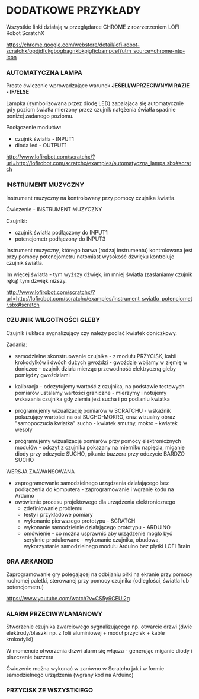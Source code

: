 # DODATKOWE PRZYKŁADY


Wszystkie linki działają w przeglądarce CHROME z rozrzerzeniem LOFI Robot ScratchX

https://chrome.google.com/webstore/detail/lofi-robot-scratchx/opdjdfckgbogbagnkbkpjgficbampcel?utm_source=chrome-ntp-icon


### AUTOMATYCZNA LAMPA

Proste ćwiczenie wprowadzające warunek **JEŚELI/WPRZECIWNYM RAZIE - IF/ELSE**

Lampka (symbolizowana przez diodę LED) zapalająca się automatycznie gdy poziom światła mierzony przez czujnik natężenia światła spadnie poniżej zadanego poziomu.

Podłączenie modułów:
- czujnik światła - INPUT1
- dioda led - OUTPUT1


http://www.lofirobot.com/scratchx/?url=http://lofirobot.com/scratchx/examples/automatyczna_lampa.sbx#scratch


### INSTRUMENT MUZYCZNY

Instrument muzyczny na kontrolowany przy pomocy czujnika światła.

Ćwiczenie - INSTRUMENT MUZYCZNY

Czujniki:
- czujnik światła podłączony do INPUT1
- potencjometr podłączony do INPUT3

Instrument muzyczny, którego barwa (rodzaj instrumentu) kontrolowana jest przy pomocy potencjometru natomiast wysokość dźwięku kontroluje czujnik światła.

Im więcej światła - tym wyższy dźwięk, im mniej światła (zasłaniamy czujnik ręką) tym dźwięk niższy.

http://www.lofirobot.com/scratchx/?url=http://lofirobot.com/scratchx/examples/instrument_swiatlo_potencjometr.sbx#scratch


### CZUJNIK WILGOTNOŚCI GLEBY 

Czujnik i układa sygnalizujący czy należy podlać kwiatek doniczkowy.

Zadania:
- samodzielne skonstruowanie czujnika - z modułu PRZYCISK, kabli krokodylków i dwóch dużych gwoździ - gwoździe wbijamy w zięmię w doniczce - czujnik działa mierząc przewodność elektryczną gleby pomiędzy gwoździami

- kalibracja - odczytujemy wartość z czujnika, na podstawie testowych pomiarów ustalamy wartości graniczne - mierzymy i notujemy wskazania czujnika gdy ziemia jest sucha i po podlaniu kwiatka

- programujemy wizualizację pomiarów w SCRATCHU - wskaźnik pokazujący wartości na osi SUCHO-MOKRO, oraz wizualny obraz "samopoczucia kwiatka" sucho - kwiatek smutny, mokro - kwiatek wesoły

- programujemy wizualizację pomiarów przy pomocy elektronicznych modułów - odczyt z czujnika pokazany na mierniku napięcia, miganie diody przy odczycie SUCHO, pikanie buzzera przy odczycie BARDZO SUCHO

WERSJA ZAAWANSOWANA
- zaprogramowanie samodzielnego urządzenia działającego bez podłączenia do komputera - zaprogramowanie i wgranie kodu na Arduino
- owówienie procesu projektowego dla urządzenia elektronicznego
  - zdefiniowanie problemu
  - testy i przykładowe pomiary
  - wykonanie pierwszego prototypu - SCRATCH
  - wykonanie samodzielnie działającego prototypu - ARDUINO
  - omówienie - co można usprawnić aby urządzenie mogło być seryknie produkowane - wykonanie czujnika, obudowa, wykorzystanie samodzielnego modułu Arduino bez płytki LOFI Brain


### GRA ARKANOID

Zaprogramowanie gry polegającej na odbijaniu piłki na ekranie przy pomocy ruchomej paletki, sterowanej przy pomocy czujnika (odległości, światła lub potencjometru)

https://www.youtube.com/watch?v=CS5y9CEUl2g

### ALARM PRZECIWWŁAMANOWY

Stworzenie czujnika zwarciowego sygnalizującego np. otwarcie drzwi (dwie elektrody/blaszki np. z folii aluminiowej + moduł przycisk + kable krokodylki)

W momencie otworzenia drzwi alarm się włącza - generując miganie diody i piszczenie buzzera

Ćwiczenie można wykonać w zarówno w Scratchu jak i w formie samodzielnego urządzenia (wgrany kod na Arduino)

### PRZYCISK ZE WSZYSTKIEGO


